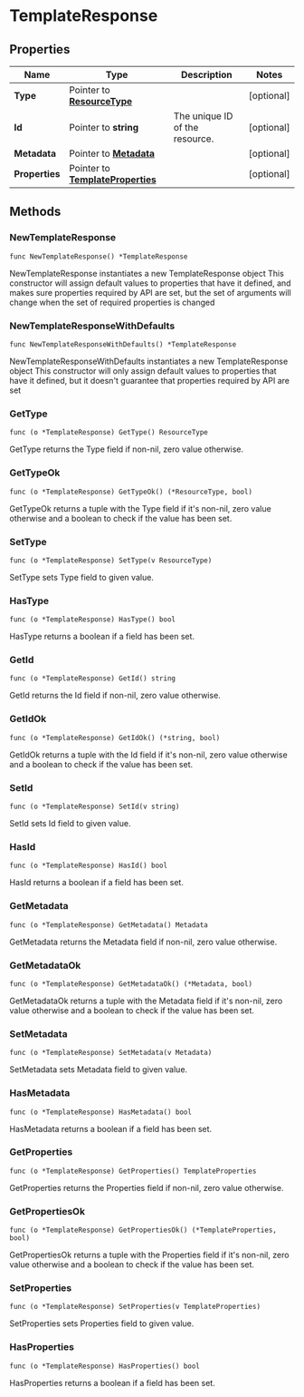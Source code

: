 # TemplateResponse

## Properties

|Name | Type | Description | Notes|
|------------ | ------------- | ------------- | -------------|
|**Type** | Pointer to [**ResourceType**](ResourceType.md) |  | [optional] |
|**Id** | Pointer to **string** | The unique ID of the resource. | [optional] |
|**Metadata** | Pointer to [**Metadata**](Metadata.md) |  | [optional] |
|**Properties** | Pointer to [**TemplateProperties**](TemplateProperties.md) |  | [optional] |

## Methods

### NewTemplateResponse

`func NewTemplateResponse() *TemplateResponse`

NewTemplateResponse instantiates a new TemplateResponse object
This constructor will assign default values to properties that have it defined,
and makes sure properties required by API are set, but the set of arguments
will change when the set of required properties is changed

### NewTemplateResponseWithDefaults

`func NewTemplateResponseWithDefaults() *TemplateResponse`

NewTemplateResponseWithDefaults instantiates a new TemplateResponse object
This constructor will only assign default values to properties that have it defined,
but it doesn't guarantee that properties required by API are set

### GetType

`func (o *TemplateResponse) GetType() ResourceType`

GetType returns the Type field if non-nil, zero value otherwise.

### GetTypeOk

`func (o *TemplateResponse) GetTypeOk() (*ResourceType, bool)`

GetTypeOk returns a tuple with the Type field if it's non-nil, zero value otherwise
and a boolean to check if the value has been set.

### SetType

`func (o *TemplateResponse) SetType(v ResourceType)`

SetType sets Type field to given value.

### HasType

`func (o *TemplateResponse) HasType() bool`

HasType returns a boolean if a field has been set.

### GetId

`func (o *TemplateResponse) GetId() string`

GetId returns the Id field if non-nil, zero value otherwise.

### GetIdOk

`func (o *TemplateResponse) GetIdOk() (*string, bool)`

GetIdOk returns a tuple with the Id field if it's non-nil, zero value otherwise
and a boolean to check if the value has been set.

### SetId

`func (o *TemplateResponse) SetId(v string)`

SetId sets Id field to given value.

### HasId

`func (o *TemplateResponse) HasId() bool`

HasId returns a boolean if a field has been set.

### GetMetadata

`func (o *TemplateResponse) GetMetadata() Metadata`

GetMetadata returns the Metadata field if non-nil, zero value otherwise.

### GetMetadataOk

`func (o *TemplateResponse) GetMetadataOk() (*Metadata, bool)`

GetMetadataOk returns a tuple with the Metadata field if it's non-nil, zero value otherwise
and a boolean to check if the value has been set.

### SetMetadata

`func (o *TemplateResponse) SetMetadata(v Metadata)`

SetMetadata sets Metadata field to given value.

### HasMetadata

`func (o *TemplateResponse) HasMetadata() bool`

HasMetadata returns a boolean if a field has been set.

### GetProperties

`func (o *TemplateResponse) GetProperties() TemplateProperties`

GetProperties returns the Properties field if non-nil, zero value otherwise.

### GetPropertiesOk

`func (o *TemplateResponse) GetPropertiesOk() (*TemplateProperties, bool)`

GetPropertiesOk returns a tuple with the Properties field if it's non-nil, zero value otherwise
and a boolean to check if the value has been set.

### SetProperties

`func (o *TemplateResponse) SetProperties(v TemplateProperties)`

SetProperties sets Properties field to given value.

### HasProperties

`func (o *TemplateResponse) HasProperties() bool`

HasProperties returns a boolean if a field has been set.


